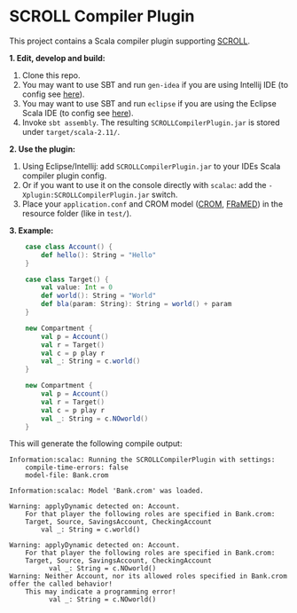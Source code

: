 SCROLL Compiler Plugin
======================

This project contains a Scala compiler plugin supporting [SCROLL][scroll].

**1. Edit, develop and build:**
  1. Clone this repo.
  2. You may want to use SBT and run ```gen-idea``` if you are using Intellij IDE (to config see [here][sbt-gen-idea]).
  3. You may want to use SBT and run ```eclipse``` if you are using the Eclipse Scala IDE (to config see [here][gen-eclipse]).
  4. Invoke ```sbt assembly```. The resulting ```SCROLLCompilerPlugin.jar``` is stored under ```target/scala-2.11/```.
  
**2. Use the plugin:**
  1. Using Eclipse/Intellij: add ```SCROLLCompilerPlugin.jar``` to your IDEs Scala compiler plugin config.
  2. Or if you want to use it on the console directly with ```scalac```: add the ```-Xplugin:SCROLLCompilerPlugin.jar``` switch.
  3. Place your ```application.conf``` and CROM model ([CROM][crom], [FRaMED][framed]) in the resource folder (like in ```test/```).
  
**3. Example:**
  
```scala
    case class Account() {
        def hello(): String = "Hello"
    }

    case class Target() {
        val value: Int = 0
        def world(): String = "World"
        def bla(param: String): String = world() + param
    }

    new Compartment {
        val p = Account()
        val r = Target()
        val c = p play r
        val _: String = c.world()
    }

    new Compartment {
        val p = Account()
        val r = Target()
        val c = p play r
        val _: String = c.NOworld()
    }
```

This will generate the following compile output:

```
Information:scalac: Running the SCROLLCompilerPlugin with settings:
	compile-time-errors: false
	model-file: Bank.crom
	
Information:scalac: Model 'Bank.crom' was loaded.

Warning: applyDynamic detected on: Account.
	For that player the following roles are specified in Bank.crom:
	Target, Source, SavingsAccount, CheckingAccount
        val _: String = c.world()
        
Warning: applyDynamic detected on: Account.
	For that player the following roles are specified in Bank.crom:
	Target, Source, SavingsAccount, CheckingAccount
          val _: String = c.NOworld()
Warning: Neither Account, nor its allowed roles specified in Bank.crom offer the called behavior!
	This may indicate a programming error!
          val _: String = c.NOworld()
```
  
[sbt-gen-idea]: https://github.com/mpeltonen/sbt-idea
[gen-eclipse]: https://github.com/typesafehub/sbteclipse
[scroll]: https://github.com/max-leuthaeuser/SCROLL
[crom]: https://github.com/Eden-06/CROM
[framed]: https://github.com/leondart/FRaMED